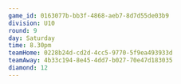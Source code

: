 ```yaml
---
game_id: 0163077b-bb3f-4868-aeb7-8d7d55de03b9
division: U10
round: 9
day: Saturday
time: 8.30pm
teamHome: 0228b24d-cd2d-4cc5-9770-5f9ea493933d
teamAway: 4b33c194-8e45-4dd7-b027-70e47d183035
diamond: 12
---
```

